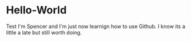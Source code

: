 # Hello-World
Test
I'm Spencer and I'm just now learnign how to use Github. I know its a little a late but still worth doing.
